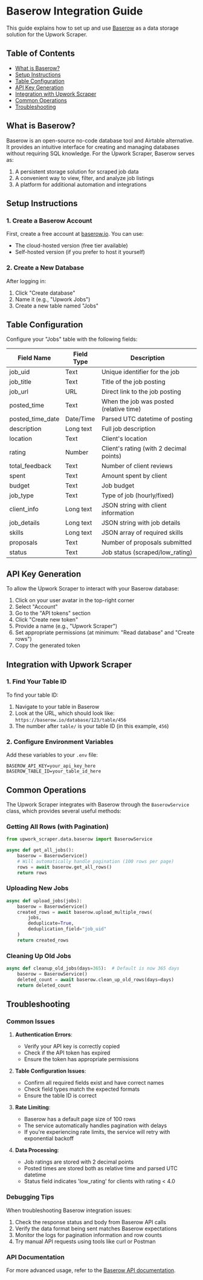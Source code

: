 # Baserow Integration Guide

This guide explains how to set up and use [Baserow](https://baserow.io/) as a data storage solution for the Upwork Scraper.

## Table of Contents

- [What is Baserow?](#what-is-baserow)
- [Setup Instructions](#setup-instructions)
- [Table Configuration](#table-configuration)
- [API Key Generation](#api-key-generation)
- [Integration with Upwork Scraper](#integration-with-upwork-scraper)
- [Common Operations](#common-operations)
- [Troubleshooting](#troubleshooting)

## What is Baserow?

Baserow is an open-source no-code database tool and Airtable alternative. It provides an intuitive interface for creating and managing databases without requiring SQL knowledge. For the Upwork Scraper, Baserow serves as:

1. A persistent storage solution for scraped job data
2. A convenient way to view, filter, and analyze job listings
3. A platform for additional automation and integrations

## Setup Instructions

### 1. Create a Baserow Account

First, create a free account at [baserow.io](https://baserow.io/). You can use:

- The cloud-hosted version (free tier available)
- Self-hosted version (if you prefer to host it yourself)

### 2. Create a New Database

After logging in:

1. Click "Create database"
2. Name it (e.g., "Upwork Jobs")
3. Create a new table named "Jobs"

## Table Configuration

Configure your "Jobs" table with the following fields:

| Field Name        | Field Type    | Description                                 |
|------------------|---------------|---------------------------------------------|
| job_uid          | Text          | Unique identifier for the job               |
| job_title        | Text          | Title of the job posting                    |
| job_url          | URL           | Direct link to the job posting              |
| posted_time      | Text          | When the job was posted (relative time)     |
| posted_time_date | Date/Time     | Parsed UTC datetime of posting              |
| description      | Long text     | Full job description                        |
| location         | Text          | Client's location                           |
| rating           | Number        | Client's rating (with 2 decimal points)     |
| total_feedback   | Text          | Number of client reviews                    |
| spent            | Text          | Amount spent by client                      |
| budget           | Text          | Job budget                                  |
| job_type         | Text          | Type of job (hourly/fixed)                 |
| client_info      | Long text     | JSON string with client information         |
| job_details      | Long text     | JSON string with job details                |
| skills           | Long text     | JSON array of required skills               |
| proposals        | Text          | Number of proposals submitted               |
| status           | Text          | Job status (scraped/low_rating)            |

## API Key Generation

To allow the Upwork Scraper to interact with your Baserow database:

1. Click on your user avatar in the top-right corner
2. Select "Account"
3. Go to the "API tokens" section
4. Click "Create new token"
5. Provide a name (e.g., "Upwork Scraper")
6. Set appropriate permissions (at minimum: "Read database" and "Create rows")
7. Copy the generated token

## Integration with Upwork Scraper

### 1. Find Your Table ID

To find your table ID:

1. Navigate to your table in Baserow
2. Look at the URL, which should look like: `https://baserow.io/database/123/table/456`
3. The number after `table/` is your table ID (in this example, `456`)

### 2. Configure Environment Variables

Add these variables to your `.env` file:

```
BASEROW_API_KEY=your_api_key_here
BASEROW_TABLE_ID=your_table_id_here
```

## Common Operations

The Upwork Scraper integrates with Baserow through the `BaserowService` class, which provides several useful methods:

### Getting All Rows (with Pagination)

```python
from upwork_scraper.data.baserow import BaserowService

async def get_all_jobs():
    baserow = BaserowService()
    # Will automatically handle pagination (100 rows per page)
    rows = await baserow.get_all_rows()
    return rows
```

### Uploading New Jobs

```python
async def upload_jobs(jobs):
    baserow = BaserowService()
    created_rows = await baserow.upload_multiple_rows(
        jobs,
        deduplicate=True,
        deduplication_field="job_uid"
    )
    return created_rows
```

### Cleaning Up Old Jobs

```python
async def cleanup_old_jobs(days=365):  # Default is now 365 days
    baserow = BaserowService()
    deleted_count = await baserow.clean_up_old_rows(days=days)
    return deleted_count
```

## Troubleshooting

### Common Issues

1. **Authentication Errors**:
   - Verify your API key is correctly copied
   - Check if the API token has expired
   - Ensure the token has appropriate permissions

2. **Table Configuration Issues**:
   - Confirm all required fields exist and have correct names
   - Check field types match the expected formats
   - Ensure the table ID is correct

3. **Rate Limiting**:
   - Baserow has a default page size of 100 rows
   - The service automatically handles pagination with delays
   - If you're experiencing rate limits, the service will retry with exponential backoff

4. **Data Processing**:
   - Job ratings are stored with 2 decimal points
   - Posted times are stored both as relative time and parsed UTC datetime
   - Status field indicates 'low_rating' for clients with rating < 4.0

### Debugging Tips

When troubleshooting Baserow integration issues:

1. Check the response status and body from Baserow API calls
2. Verify the data format being sent matches Baserow expectations
3. Monitor the logs for pagination information and row counts
4. Try manual API requests using tools like curl or Postman

### API Documentation

For more advanced usage, refer to the [Baserow API documentation](https://baserow.io/api-docs).